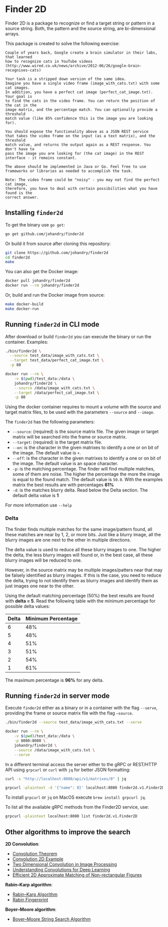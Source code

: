 # Finder 2D

Finder 2D is a package to recognize or find a target string or pattern in a source string. Both, the pattern and the source string, are bi-dimensional arrays.

This package is created to solve the following exercise:

```text
Couple of years back, Google create a brain simulator in their labs, that learned
how to recognize cats in YouTube videos (http://www.wired.co.uk/news/archive/2012-06/26/google-brain-recognises-cats)

Your task is a stripped down version of the same idea.
Imagine you have a single video frame (image_with_cats.txt) with some cat images.
In addition, you have a perfect cat image (perfect_cat_image.txt). Your goal is
to find the cats in the video frame. You can return the position of the cat in the
image matrix, and the percentage match. You can optionally provide a threshold
match value (like 85% confidence this is the image you are looking for).

You should expose the functionality above as a JSON REST service
that takes the video frame on the input (as a text matrix), and the threshold
match value, and returns the output again as a REST response. You don't have to
pass the image you are looking for (the cat image) in the REST interface - it remains constant.

The above should be implemented in Java or Go. Feel free to use frameworks or libraries as needed to accomplish the task.

Note: The video frame could be "noisy" - you may not find the perfect cat image,
therefore, you have to deal with certain possibilities what you have found is the
correct answer.
```

## Installing `finder2d`

To get the binary use `go get`:

```bash
go get github.com/johandry/finder2d
```

Or build it from source after cloning this repository:

```bash
git clone https://github.com/johandry/finder2d
cd finder2d
make
```

You can also get the Docker image:

```bash
docker pull johandry/finder2d
docker run --rm johandry/finder2d
```

Or, build and run the Docker image from source:

```bash
make docker-build
make docker-run
```

## Running `finder2d` in CLI mode

After download or build `finder2d` you can execute the binary or run the container. Examples:

```bash
./bin/finder2d \
  --source test_data/image_with_cats.txt \
  --target test_data/perfect_cat_image.txt \
  -p 80
```

```bash
docker run --rm \
    -v $(pwd)/test_data:/data \
    johandry/finder2d \
    --source /data/image_with_cats.txt \
    --target /data/perfect_cat_image.txt \
    -p 80
```

Using the docker container requires to mount a volume with the source and target matrix files, to be used with the parameters `--source` and `--image`.

The `finder2d` has the following parameters:

- `--source`: (required) is the source matrix file. The given image or target matrix will be searched into the frame or source matrix.
- `--target`: (required) is the target matrix file.
- `--on`: is the character in the given matrixes to identify a one or on bit of the image. The default value is `+`.
- `--off`: is the character in the given matrixes to identify a one or on bit of the image. The default value is an space character.
- `-p`: is the matching percentage. The finder will find multiple matches, some of them are noise. The higher the percentage the more the image is equal to the found match. The default value is `50.0`. With the examples matrix the best results are with percentages **61%**
- `-d`: is the matches blurry delta. Read below the Delta section. The default delta value is **1**

For more information use `--help`

### Delta

The finder finds multiple matches for the same image/pattern found, all these matches are near by 1, 2, or more bits. Just like a blurry image, all the blurry images are one next to the other in multiple directions.

The delta value is used to reduce all these blurry images to one. The higher the delta, the less blurry images will found or, in the best case, all these blurry images will be reduced to one.

However, in the source matrix may be multiple images/patters near that may be falsely identified as blurry images. If this is the case, you need to reduce the delta, trying to not identify them as blurry images and identify them as just images one near to the other.

Using the default matching percentage (50%) the best results are found with **delta = 5**. Read the following table with the minimum percentage for possible delta values:

| Delta | Minimum Percentage |
| ----- | ----------- |
| 6     | 48%            |
| 5     | 48%            |
| 4     | 51%            |
| 3     | 51%            |
| 2     | 54%            |
| 1     | 61%            |

The maximum percentage is **96%** for any delta.

## Running `finder2d` in server mode

Execute `finder2d` either as a binary or in a container with the flag `--serve`, providing the frame or source matrix file with the flag `—source`.

```bash
./bin/finder2d --source test_data/image_with_cats.txt --serve
```

```bash
docker run --rm \
    -v $(pwd)/test_data:/data \
    -p 8080:8080 \
    johandry/finder2d \
    --source /data/image_with_cats.txt \
    --serve
```

In a different terminal access the server either to the gRPC or REST/HTTP API using `grpcurl` or `curl` with `jq` for better JSON formatting:

```bash
curl -s "http://localhost:8080/api/v1/matrixes/0" | jq
```

```bash
grpcurl -plaintext -d '{"name": 0}' localhost:8080 finder2d.v1.Finder2D.GetMatrix
```

To install `grpcurl` or `jq` on MacOS execute `brew install grpcurl jq`.

To list all the available gRPC methods from the Finder2D service, use:

```bash
grpcurl -plaintext localhost:8080 list finder2d.v1.Finder2D
```

## Other algorithms to improve the search

**2D Convolution**:

- [Convolution Theorem](https://en.wikipedia.org/wiki/Convolution_theorem)
- [Convolution 2D Example](http://www.songho.ca/dsp/convolution/convolution2d_example.html)
- [Two Dimensional Convolution in Image Processing](https://www.allaboutcircuits.com/technical-articles/two-dimensional-convolution-in-image-processing/)
- [Understanding Convolutions for Deep Learning](https://towardsdatascience.com/intuitively-understanding-convolutions-for-deep-learning-1f6f42faee1)
- [Efficient 2D Approximate Matching of Non-rectangular Figures](https://www.cs.rutgers.edu/~farach/pubs/HalfRec.pdf)

**Rabin–Karp algorithm**:

- [Rabin–Karp Algorithm](https://en.wikipedia.org/wiki/Rabin–Karp_algorithm)
- [Rabin Fingerprint](https://en.wikipedia.org/wiki/Rabin_fingerprint)

**Boyer–Moore algorithm**:

- [Boyer–Moore String Search Algorithm](https://en.wikipedia.org/wiki/Boyer–Moore_string-search_algorithm)
